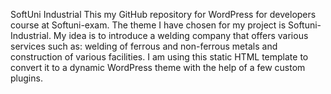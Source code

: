 SoftUni Industrial
This my GitHub repository for WordPress for developers course at Softuni-exam.
The theme I have chosen for my project is Softuni-Industrial.
My idea is to introduce a welding company that offers various services such as: welding of ferrous and non-ferrous metals and construction of various facilities.
I am using this static HTML template to convert it to a dynamic WordPress theme with the help of a few custom plugins.
